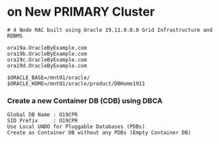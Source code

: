 # on New PRIMARY Cluster

```
# 4 Node RAC built using Oracle 19.11.0.0.0 Grid Infrastructure and RDBMS

ora19a.OracleByExample.com
ora19b.OracleByExample.com
ora19c.OracleByExample.com
ora19d.OracleByExample.com

$ORACLE_BASE=/mnt01/oracle/
$ORACLE_HOME=/mnt01/oracle/product/DBHome1911
```

### Create a new Container DB (CDB) using DBCA

```
Global DB Name : O19CPR
SID Prefix     : O19CPR
Use Local UNDO for Pluggable Databases (PDBs)
Create as Container DB without any PDBs (Empty Container DB)
```
